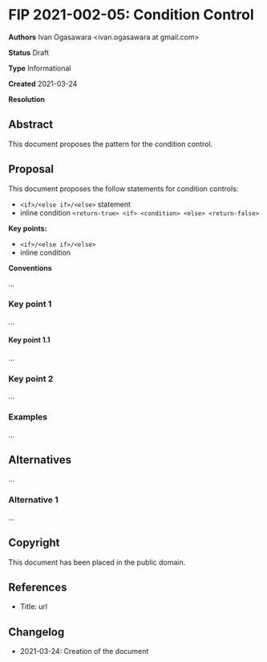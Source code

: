 # FIP 2021-002-05: Condition Control

<!--
Authors Full Name 1 <full.name1 at organization.com>, Full Name2 <full.name2 at organization.com>
-->
**Authors** Ivan Ogasawara <ivan.ogasawara at gmail.com>

<!--
Status [Draft | Accepted | Final | Deferred | Rejected | Withdrawn | Superseded | Active]
-->
**Status** Draft

<!--
Type: [Standards Track | Informational | Process]
-->
**Type** Informational

**Created** 2021-03-24

<!--
resolution: url to discussion (required for Accepted | Rejected | Withdrawn)
-->
**Resolution**


## Abstract

This document proposes the pattern for the condition control.


## Proposal

This document proposes the follow statements for condition controls:

- `<if>/<else if>/<else>` statement
- inline condition `<return-true> <if> <condition> <else> <return-false>`

**Key points:**

* `<if>/<else if>/<else>`
* inline condition


**Conventions**

...

### Key point 1

...

#### Key point 1.1

...

### Key point 2

...

### Examples

...

## Alternatives

<!--
The Alternatives section ...
-->
...

### Alternative 1

...

## Copyright

This document has been placed in the public domain.

## References

<!--
In the references section ...
-->

* Title: url

## Changelog

- 2021-03-24: Creation of the document
